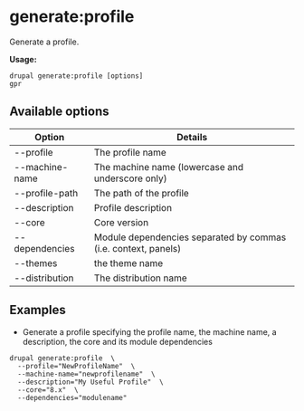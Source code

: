 # generate:profile
Generate a profile.

**Usage:**
```
drupal generate:profile [options]
gpr
```

## Available options
Option | Details
-------|-------------
--profile | The profile name
--machine-name | The machine name (lowercase and underscore only)
--profile-path | The path of the profile
--description | Profile description
--core | Core version
--dependencies | Module dependencies separated by commas (i.e. context, panels)
--themes | the theme name
--distribution | The distribution name

## Examples
* Generate a profile specifying the profile name, the machine name, a description, the core and its module dependencies
```
drupal generate:profile  \
  --profile="NewProfileName"  \
  --machine-name="newprofilename"  \
  --description="My Useful Profile"  \
  --core="8.x"  \
  --dependencies="modulename"
```
